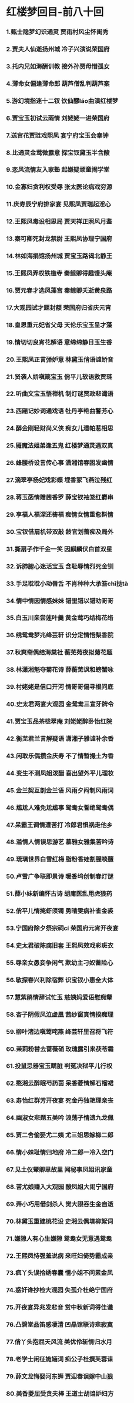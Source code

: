 # 红楼梦回目-前八十回

### 1.甄士隐梦幻识通灵 贾雨村风尘怀闺秀

### 2.贾夫人仙逝扬州城 冷子兴演说荣国府

### 3.托内兄如海酬训教 接外孙贾母惜孤女

### 4.薄命女偏逢薄命郎 葫芦僧乱判葫芦案

### 5.游幻境指迷十二钗 饮仙醪láo曲演红楼梦

### 6.贾宝玉初试云雨情 刘姥姥一进荣国府

### 7.送宫花贾琏戏熙凤 宴宁府宝玉会秦钟

### 8.比通灵金莺微露意 探宝钗黛玉半含酸

### 9.恋风流情友入家塾 起嫌疑顽童闹学堂

### 10.金寡妇贪利权受辱 张太医论病戏穷源

### 11.庆寿辰宁府排家宴 见熙凤贾瑞起淫心

### 12.王熙凤毒设相思局 贾天祥正照风月鉴

### 13.秦可卿死封龙禁尉 王熙凤协理宁国府

### 14.林如海捐馆扬州城 贾宝玉路谒北静王

### 15.王熙凤弄权铁槛寺 秦鲸卿得趣馒头庵

### 16.贾元春才选凤藻宫 秦鲸卿夭逝黄泉路

### 17.大观园试才题封额 荣国府归省庆元宵

### 18.皇恩重元妃省父母 天伦乐宝玉呈才藻

### 19.情切切良宵花解语 意绵绵静日玉生香

### 20.王熙凤正言弹妒意 林黛玉俏语谑娇音

### 21.贤袭人娇嗔箴宝玉 俏平儿软语救贾琏

### 22.听曲文宝玉悟禅机 制灯谜贾政悲谶语

### 23.西厢记妙词通戏语 牡丹亭艳曲警芳心

### 24.醉金刚轻财尚义侠 痴女儿遗帕惹相思

### 25.魇魔法姐弟逢五鬼 红楼梦通灵遇双真

### 26.蜂腰桥设言传心事 潇湘馆春困发幽情

### 27.滴翠亭杨妃戏彩蝶 埋香冢飞燕泣残红

### 28.蒋玉菡情赠茜香罗 薛宝钗袖笼红麝串

### 29.享福人福深还祷福 痴情女情重愈斟情

### 30.宝钗借扇机带双敲 龄官划蔷痴及局外

### 31.撕扇子作千金一笑 因麒麟伏白首双星

### 32.诉肺腑心迷活宝玉 含耻辱情烈死金钏

### 33.手足耽耽小动唇舌 不肖种种大承笞chī挞tà

### 34.情中情因情感妹妹 错里错以错劝哥哥

### 35.白玉川亲尝莲叶羹 黄金莺巧结梅花络

### 36.绣鸳鸯梦兆绛芸轩 识分定情悟梨香院

### 37.秋爽斋偶结海棠社 蘅芜苑夜拟菊花题

### 38.林潇湘魁夺菊花诗 薛蘅芜讽和螃蟹咏

### 39.村姥姥是信口开河 情哥哥偏寻根问底

### 40.史太君两宴大观园 金鸳鸯三宣牙牌令

### 41.贾宝玉品茶栊翠庵 刘姥姥醉卧怡红院

### 42.衡芜君兰言解疑语 潇湘子雅谑补余香

### 43.闲取乐偶攒金庆寿 不了情暂撮土为香

### 44.变生不测凤姐泼醋 喜出望外平儿理妆

### 45.金兰契互剖金兰语 风雨夕闷制风雨词

### 46.尴尬人难免尬尴事 鸳鸯女誓绝鸳鸯偶

### 47.呆霸王调情遭苦打 冷郎君惧祸走他乡

### 48.滥情人情误思游艺 慕雅女雅集苦吟诗

### 49.琉璃世界白雪红梅 脂粉香娃割腥啖膻

### 50.卢雪广争联即景诗 暖香坞创制春灯谜

### 51.薛小妹新编怀古诗 胡庸医乱用虎狼药

### 52.俏平儿情掩虾须镯 勇晴雯病补雀金裘

### 53.宁国府除夕祭宗祠cí 荣国府元宵开夜宴

### 54.史太君破陈腐旧套 王熙凤效戏彩斑衣

### 55.辱亲女愚妾争闲气 欺幼主刁奴蓄险心

### 56.敏探春兴利除宿弊 识宝钗小惠全大体

### 57.慧紫鹃情辞试忙玉 慈姨妈爱语慰痴颦

### 58.杏子阴假凤泣虚凰 茜纱窗真情揆痴理

### 59.柳叶渚边嗔莺咤燕 绛芸轩里召将飞符

### 60.茉莉粉替去蔷薇硝 玫瑰露引来茯苓霜

### 61.投鼠忌器宝玉瞒脏 判冤决狱平儿行权

### 62.憨湘云醉眠芍药茵 呆香菱情解石榴裙

### 63.寿怡红群芳开夜宴 死金丹独艳理亲丧

### 64.幽淑女悲题五美吟 浪荡子情遗九龙佩

### 65.贾二舍偷娶尤二姨 尤三姐思嫁柳二郎

### 66.情小妹耻情归地府 冷二郎一冷入空门

### 67.见土仪颦卿思故里 闻秘事凤姐讯家童

### 68.苦尤娘赚入大观园 酸凤姐大闹宁国府

### 69.弄小巧用借剑杀人 觉大限吞生金自逝

### 70.林黛玉重建桃花设 史湘云偶填柳絮词

### 71.嫌隙人有心生嫌隙 鸳鸯女无意遇鸳鸯

### 72.王熙凤恃强羞说病 来旺妇倚势霸成亲

### 73.疯丫头误拾绣春囊 懦小姐不问累金凤

### 74.惑奸谗抄检大观园 失孤介杜绝宁国府

### 75.开夜宴异兆发悲音 赏中秋新词得佳谶

### 76.凸碧堂品笛感凄清 凹晶馆联诗悲寂寞

### 77.俏丫头抱屈夭风流 美优伶斩情归水月

### 78.老学士闲征姽婳词 痴公子杜撰芙蓉诔

### 79.薛文龙悔娶河东狮 贾迎春误嫁中山狼

### 80.美香菱屈受贪夫棒 王道士胡诌妒妇方